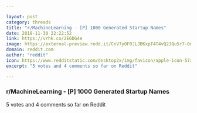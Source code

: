 ```yaml
---

layout: post
category: threads
title: "r/MachineLearning - [P] 1000 Generated Startup Names"
date: 2018-11-30 22:22:52
link: https://vrhk.co/2E6DG4e
image: https://external-preview.redd.it/CnV7yOF0JLJBKxpT4T4vQ2JQu5r7-0nMlcq45sxXfU4.jpg?auto=webp&s=07cc8e9ed28ff68dcefa845ef55a75b885de1429
domain: reddit.com
author: "reddit"
icon: https://www.redditstatic.com/desktop2x/img/favicon/apple-icon-57x57.png
excerpt: "5 votes and 4 comments so far on Reddit"

---
```


### r/MachineLearning - [P] 1000 Generated Startup Names

5 votes and 4 comments so far on Reddit